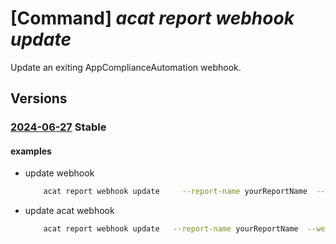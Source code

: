 # [Command] _acat report webhook update_

Update an exiting AppComplianceAutomation webhook.

## Versions

### [2024-06-27](/Resources/mgmt-plane/L3Byb3ZpZGVycy9taWNyb3NvZnQuYXBwY29tcGxpYW5jZWF1dG9tYXRpb24vcmVwb3J0cy97fS93ZWJob29rcy97fQ==/2024-06-27.xml) **Stable**

<!-- mgmt-plane /providers/microsoft.appcomplianceautomation/reports/{}/webhooks/{} 2024-06-27 -->

#### examples

- update webhook
    ```bash
        acat report webhook update     --report-name yourReportName  --webhook-name yourHookName  --enable-ssl "false"  --payload-url "https://xxx"  --secret null
    ```

- update acat webhook
    ```bash
        acat report webhook update   --report-name yourReportName  --webhook-name yourHookName  --events ["assessment_failure"]
    ```
